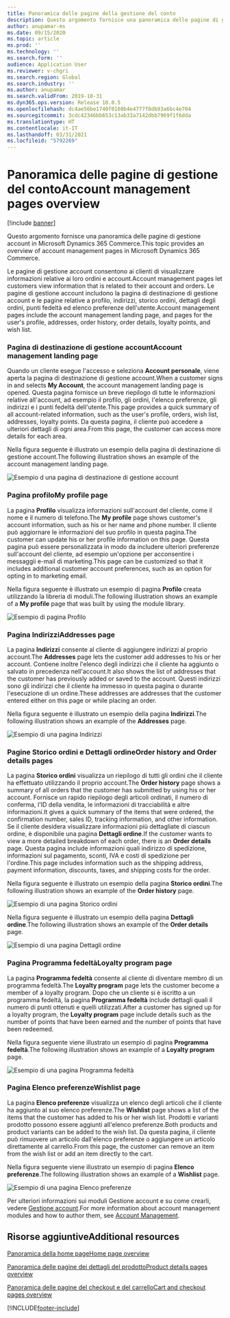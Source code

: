 ```yaml
---
title: Panoramica delle pagine della gestione del conto
description: Questo argomento fornisce una panoramica delle pagine di gestione account in Microsoft Dynamics 365 Commerce.
author: anupamar-ms
ms.date: 09/15/2020
ms.topic: article
ms.prod: ''
ms.technology: ''
ms.search.form: ''
audience: Application User
ms.reviewer: v-chgri
ms.search.region: Global
ms.search.industry: ''
ms.author: anupamar
ms.search.validFrom: 2019-10-31
ms.dyn365.ops.version: Release 10.0.5
ms.openlocfilehash: dc4ae56be1740f0160b4e4777f8db93a6bc4e704
ms.sourcegitcommit: 3cdc42346bb653c13ab33a7142dbb7969f1f6dda
ms.translationtype: HT
ms.contentlocale: it-IT
ms.lasthandoff: 03/31/2021
ms.locfileid: "5792269"
---
```

# <a name="account-management-pages-overview"></a><span data-ttu-id="b8d58-103">Panoramica delle pagine di gestione del conto</span><span class="sxs-lookup"><span data-stu-id="b8d58-103">Account management pages overview</span></span>

[!include [banner](includes/banner.md)]

<span data-ttu-id="b8d58-104">Questo argomento fornisce una panoramica delle pagine di gestione account in Microsoft Dynamics 365 Commerce.</span><span class="sxs-lookup"><span data-stu-id="b8d58-104">This topic provides an overview of account management pages in Microsoft Dynamics 365 Commerce.</span></span>

<span data-ttu-id="b8d58-105">Le pagine di gestione account consentono ai clienti di visualizzare informazioni relative ai loro ordini e account.</span><span class="sxs-lookup"><span data-stu-id="b8d58-105">Account management pages let customers view information that is related to their account and orders.</span></span> <span data-ttu-id="b8d58-106">Le pagine di gestione account includono la pagina di destinazione di gestione account e le pagine relative a profilo, indirizzi, storico ordini, dettagli degli ordini, punti fedeltà ed elenco preferenze dell'utente.</span><span class="sxs-lookup"><span data-stu-id="b8d58-106">Account management pages include the account management landing page, and pages for the user's profile, addresses, order history, order details, loyalty points, and wish list.</span></span>

### <a name="account-management-landing-page"></a><span data-ttu-id="b8d58-107">Pagina di destinazione di gestione account</span><span class="sxs-lookup"><span data-stu-id="b8d58-107">Account management landing page</span></span>

<span data-ttu-id="b8d58-108">Quando un cliente esegue l'accesso e seleziona **Account personale**, viene aperta la pagina di destinazione di gestione account.</span><span class="sxs-lookup"><span data-stu-id="b8d58-108">When a customer signs in and selects **My Account**, the account management landing page is opened.</span></span> <span data-ttu-id="b8d58-109">Questa pagina fornisce un breve riepilogo di tutte le informazioni relative all'account, ad esempio il profilo, gli ordini, l'elenco preferenze, gli indirizzi e i punti fedeltà dell'utente.</span><span class="sxs-lookup"><span data-stu-id="b8d58-109">This page provides a quick summary of all account-related information, such as the user's profile, orders, wish list, addresses, loyalty points.</span></span> <span data-ttu-id="b8d58-110">Da questa pagina, il cliente può accedere a ulteriori dettagli di ogni area.</span><span class="sxs-lookup"><span data-stu-id="b8d58-110">From this page, the customer can access more details for each area.</span></span>

<span data-ttu-id="b8d58-111">Nella figura seguente è illustrato un esempio della pagina di destinazione di gestione account.</span><span class="sxs-lookup"><span data-stu-id="b8d58-111">The following illustration shows an example of the account management landing page.</span></span>

![Esempio d una pagina di destinazione di gestione account](./media/Account-Management.PNG)

### <a name="my-profile-page"></a><span data-ttu-id="b8d58-113">Pagina profilo</span><span class="sxs-lookup"><span data-stu-id="b8d58-113">My profile page</span></span>

<span data-ttu-id="b8d58-114">La pagina **Profilo** visualizza informazioni sull'account del cliente, come il nome e il numero di telefono.</span><span class="sxs-lookup"><span data-stu-id="b8d58-114">The **My profile** page shows customer's account information, such as his or her name and phone number.</span></span> <span data-ttu-id="b8d58-115">Il cliente può aggiornare le informazioni del suo profilo in questa pagina.</span><span class="sxs-lookup"><span data-stu-id="b8d58-115">The customer can update his or her profile information on this page.</span></span> <span data-ttu-id="b8d58-116">Questa pagina può essere personalizzata in modo da includere ulteriori preferenze sull'account del cliente, ad esempio un'opzione per acconsentire i messaggii e-mail di marketing.</span><span class="sxs-lookup"><span data-stu-id="b8d58-116">This page can be customized so that it includes additional customer account preferences, such as an option for opting in to marketing email.</span></span>

<span data-ttu-id="b8d58-117">Nella figura seguente è illustrato un esempio di pagina **Profilo** creata utilizzando la libreria di moduli.</span><span class="sxs-lookup"><span data-stu-id="b8d58-117">The following illustration shows an example of a **My profile** page that was built by using the module library.</span></span>

![Esempio di pagina Profilo](./media/Account-Management-MyProfile.PNG)

### <a name="addresses-page"></a><span data-ttu-id="b8d58-119">Pagina Indirizzi</span><span class="sxs-lookup"><span data-stu-id="b8d58-119">Addresses page</span></span>

<span data-ttu-id="b8d58-120">La pagina **Indirizzi** consente al cliente di aggiungere indirizzi al proprio account.</span><span class="sxs-lookup"><span data-stu-id="b8d58-120">The **Addresses** page lets the customer add addresses to his or her account.</span></span> <span data-ttu-id="b8d58-121">Contiene inoltre l'elenco degli indirizzi che il cliente ha aggiunto o salvato in precedenza nell'account.</span><span class="sxs-lookup"><span data-stu-id="b8d58-121">It also shows the list of addresses that the customer has previously added or saved to the account.</span></span> <span data-ttu-id="b8d58-122">Questi indirizzi sono gli indirizzi che il cliente ha immesso in questa pagina o durante l'esecuzione di un ordine.</span><span class="sxs-lookup"><span data-stu-id="b8d58-122">These addresses are addresses that the customer entered either on this page or while placing an order.</span></span>

<span data-ttu-id="b8d58-123">Nella figura seguente è illustrato un esempio della pagina **Indirizzi**.</span><span class="sxs-lookup"><span data-stu-id="b8d58-123">The following illustration shows an example of the **Addresses** page.</span></span>

![Esempio di una pagina Indirizzi](./media/Account-Management-Address.png)

### <a name="order-history-and-order-details-pages"></a><span data-ttu-id="b8d58-125">Pagine Storico ordini e Dettagli ordine</span><span class="sxs-lookup"><span data-stu-id="b8d58-125">Order history and Order details pages</span></span>

<span data-ttu-id="b8d58-126">La pagina **Storico ordini** visualizza un riepilogo di tutti gli ordini che il cliente ha effettuato utilizzando il proprio account.</span><span class="sxs-lookup"><span data-stu-id="b8d58-126">The **Order history** page shows a summary of all orders that the customer has submitted by using his or her account.</span></span> <span data-ttu-id="b8d58-127">Fornisce un rapido riepilogo degli articoli ordinati, il numero di conferma, l'ID della vendita, le informazioni di tracciabilità e altre informazioni.</span><span class="sxs-lookup"><span data-stu-id="b8d58-127">It gives a quick summary of the items that were ordered, the confirmation number, sales ID, tracking information, and other information.</span></span> <span data-ttu-id="b8d58-128">Se il cliente desidera visualizzare informazioni più dettagliate di ciascun ordine, è disponibile una pagina **Dettagli ordine**.</span><span class="sxs-lookup"><span data-stu-id="b8d58-128">If the customer wants to view a more detailed breakdown of each order, there is an **Order details** page.</span></span> <span data-ttu-id="b8d58-129">Questa pagina include informazioni quali indirizzo di spedizione, informazioni sul pagamento, sconti, IVA e costi di spedizione per l'ordine.</span><span class="sxs-lookup"><span data-stu-id="b8d58-129">This page includes information such as the shipping address, payment information, discounts, taxes, and shipping costs for the order.</span></span>

<span data-ttu-id="b8d58-130">Nella figura seguente è illustrato un esempio della pagina **Storico ordini**.</span><span class="sxs-lookup"><span data-stu-id="b8d58-130">The following illustration shows an example of the **Order history** page.</span></span>

![Esempio di una pagina Storico ordini](./media/Account-Management-OrderHistory.PNG)

<span data-ttu-id="b8d58-132">Nella figura seguente è illustrato un esempio della pagina **Dettagli ordine**.</span><span class="sxs-lookup"><span data-stu-id="b8d58-132">The following illustration shows an example of the **Order details** page.</span></span>

![Esempio di una pagina Dettagli ordine](./media/Account-Management-OrderDetails.PNG)

### <a name="loyalty-program-page"></a><span data-ttu-id="b8d58-134">Pagina Programma fedeltà</span><span class="sxs-lookup"><span data-stu-id="b8d58-134">Loyalty program page</span></span>

<span data-ttu-id="b8d58-135">La pagina **Programma fedeltà** consente al cliente di diventare membro di un programma fedeltà.</span><span class="sxs-lookup"><span data-stu-id="b8d58-135">The **Loyalty program** page lets the customer become a member of a loyalty program.</span></span> <span data-ttu-id="b8d58-136">Dopo che un cliente si è iscritto a un programma fedeltà, la pagina **Programma fedeltà** include dettagli quali il numero di punti ottenuti e quelli utilizzati.</span><span class="sxs-lookup"><span data-stu-id="b8d58-136">After a customer has signed up for a loyalty program, the **Loyalty program** page include details such as the number of points that have been earned and the number of points that have been redeemed.</span></span>

<span data-ttu-id="b8d58-137">Nella figura seguente viene illustrato un esempio di pagina **Programma fedeltà**.</span><span class="sxs-lookup"><span data-stu-id="b8d58-137">The following illustration shows an example of a **Loyalty program** page.</span></span>

![Esempio di una pagina Programma fedeltà](./media/Account-Management-Loyalty.PNG)

### <a name="wishlist-page"></a><span data-ttu-id="b8d58-139">Pagina Elenco preferenze</span><span class="sxs-lookup"><span data-stu-id="b8d58-139">Wishlist page</span></span>

<span data-ttu-id="b8d58-140">La pagina **Elenco preferenze** visualizza un elenco degli articoli che il cliente ha aggiunto al suo elenco preferenze.</span><span class="sxs-lookup"><span data-stu-id="b8d58-140">The **Wishlist** page shows a list of the items that the customer has added to his or her wish list.</span></span> <span data-ttu-id="b8d58-141">Prodotti e varianti prodotto possono essere aggiunti all'elenco preferenze.</span><span class="sxs-lookup"><span data-stu-id="b8d58-141">Both products and product variants can be added to the wish list.</span></span> <span data-ttu-id="b8d58-142">Da questa pagina, il cliente può rimuovere un articolo dall'elenco preferenze o aggiungere un articolo direttamente al carrello.</span><span class="sxs-lookup"><span data-stu-id="b8d58-142">From this page, the customer can remove an item from the wish list or add an item directly to the cart.</span></span>

<span data-ttu-id="b8d58-143">Nella figura seguente viene illustrato un esempio di pagina **Elenco preferenze**.</span><span class="sxs-lookup"><span data-stu-id="b8d58-143">The following illustration shows an example of a **Wishlist** page.</span></span>

![Esempio di una pagina Elenco preferenze](./media/Account-Management-Wishlist.PNG)

<span data-ttu-id="b8d58-145">Per ulteriori informazioni sui moduli Gestione account e su come crearli, vedere [Gestione account](account-management.md).</span><span class="sxs-lookup"><span data-stu-id="b8d58-145">For more information about account management modules and how to author them, see [Account Management](account-management.md).</span></span>

## <a name="additional-resources"></a><span data-ttu-id="b8d58-146">Risorse aggiuntive</span><span class="sxs-lookup"><span data-stu-id="b8d58-146">Additional resources</span></span>

[<span data-ttu-id="b8d58-147">Panoramica della home page</span><span class="sxs-lookup"><span data-stu-id="b8d58-147">Home page overview</span></span>](quick-tour-home-page.md)

[<span data-ttu-id="b8d58-148">Panoramica delle pagine dei dettagli del prodotto</span><span class="sxs-lookup"><span data-stu-id="b8d58-148">Product details pages overview</span></span>](quick-tour-pdp.md)

[<span data-ttu-id="b8d58-149">Panoramica delle pagine del checkout e del carrello</span><span class="sxs-lookup"><span data-stu-id="b8d58-149">Cart and checkout pages overview</span></span>](quick-tour-cart-checkout.md)



[!INCLUDE[footer-include](../includes/footer-banner.md)]
